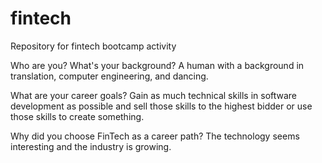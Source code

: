 # fintech
Repository for fintech bootcamp activity

Who are you? What's your background?
A human with a background in translation, computer engineering, and dancing.

What are your career goals?
Gain as much technical skills in software development as possible and sell those skills to the highest bidder or use those skills to create
something.

Why did you choose FinTech as a career path?
The technology seems interesting and the industry is growing.